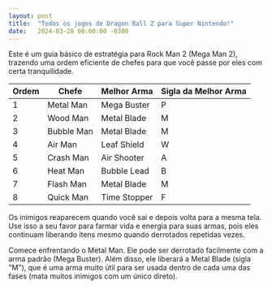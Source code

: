 ```yaml
---
layout: post
title:  "Todos os jogos de Dragon Ball Z para Super Nintendo!"
date:   2024-03-28 00:00:00 -0300
---
```


Este é um guia básico de estratégia para Rock Man 2 (Mega Man 2), trazendo uma ordem eficiente de chefes para que você passe por eles com certa tranquilidade.



| Ordem | Chefe       | Melhor Arma                                  | Sigla da Melhor Arma |
|-------|-------------|----------------------------------------------|------------------|
| 1 | Metal Man   | Mega Buster                                  | P |
| 2 | Wood Man    | Metal Blade                                  | M |
| 3 | Bubble Man  | Metal Blade                                  | M |
| 4 | Air Man     | Leaf Shield                                  | W |
| 5 | Crash Man   | Air Shooter                                  | A |
| 6 | Heat Man    | Bubble Lead                                  | B |
| 7 | Flash Man   | Metal Blade                                  | M |
| 8 | Quick Man   | Time Stopper                                 | F |

Os inimigos reaparecem quando você sai e depois volta para a mesma tela. Use isso a seu favor para farmar vida e energia para suas armas, pois eles continuam liberando itens mesmo quando derrotados repetidas vezes.

Comece enfrentando o Metal Man. Ele pode ser derrotado facilmente com a arma padrão (Mega Buster). Além disso, ele liberará a Metal Blade (sigla "M"), que é uma arma muito útil para ser usada dentro de cada uma das fases (mata muitos inimigos com um único direto).